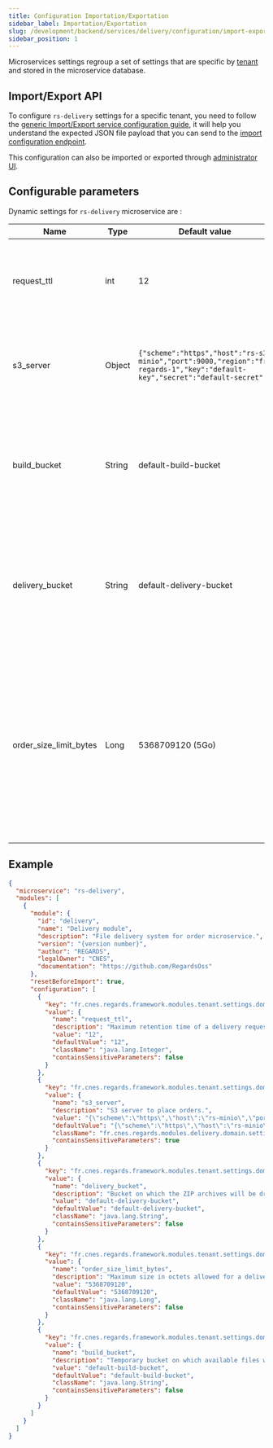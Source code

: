 ```yaml
---
title: Configuration Importation/Exportation
sidebar_label: Importation/Exportation
slug: /development/backend/services/delivery/configuration/import-export
sidebar_position: 1
---
```


Microservices settings regroup a set of settings that are specific by [tenant](../../../concepts/03-multitenant.md)
and stored in the microservice database.

## Import/Export API

To configure `rs-delivery` settings for a specific tenant, you need to follow the [generic Import/Export service
configuration guide](../../common/import-export-configuration.md), it will help you understand the expected JSON
file payload that you can send to the
[import configuration endpoint](../api-guides/rest/rs-delivery-api-swagger.mdx#tag/module-manager-controller/operation/importConfiguration).

This configuration can also be imported or exported
through [administrator UI](../../../../user-documentation/2-project-configuration/microservices.md).

## Configurable parameters

Dynamic settings for `rs-delivery` microservice are :

| Name                   | Type   | Default value                                                                                                                  | Description                                                                                                                                                                                                       |
|------------------------|--------|--------------------------------------------------------------------------------------------------------------------------------|-------------------------------------------------------------------------------------------------------------------------------------------------------------------------------------------------------------------|
| request_ttl            | int    | 12                                                                                                                             | Request time to live in hours. Passed this delay, delivery requests will be deleted.                                                                                                                              |
| s3_server              | Object | ```{"scheme":"https","host":"rs-s3-minio","port":9000,"region":"fr-regards-1","key":"default-key","secret":"default-secret"``` | Configuration to access S3 server. It has to be overridden to provide your own S3 configuration.                                                                                                                  |
| build_bucket           | String | default-build-bucket                                                                                                           | Temporary bucket on which available files will be transferred before building final zips.  (Not used for now)                                                                                                     |
| delivery_bucket        | String | default-delivery-bucket                                                                                                        | Bucket on which the ZIP archives will be dropped once orders have been completed. It has to be overridden to provide your own delivery bucket.                                                                    |
| order_size_limit_bytes | Long   | 5368709120 (5Go)                                                                                                               | Maximum size in octets allowed for a delivery order. This value should not be greater than a suborder size in `rs-order` microservice (FIXME TODO link) as delivery does not allow order with multiple suborders. |

## Example

```json title='rs-delivery configuration file example'
{
  "microservice": "rs-delivery",
  "modules": [
    {
      "module": {
        "id": "delivery",
        "name": "Delivery module",
        "description": "File delivery system for order microservice.",
        "version": "{version number}",
        "author": "REGARDS",
        "legalOwner": "CNES",
        "documentation": "https://github.com/RegardsOss"
      },
      "resetBeforeImport": true,
      "configuration": [
        {
          "key": "fr.cnes.regards.framework.modules.tenant.settings.domain.DynamicTenantSetting",
          "value": {
            "name": "request_ttl",
            "description": "Maximum retention time of a delivery request in hours.",
            "value": "12",
            "defaultValue": "12",
            "className": "java.lang.Integer",
            "containsSensitiveParameters": false
          }
        },
        {
          "key": "fr.cnes.regards.framework.modules.tenant.settings.domain.DynamicTenantSetting",
          "value": {
            "name": "s3_server",
            "description": "S3 server to place orders.",
            "value": "{\"scheme\":\"https\",\"host\":\"rs-minio\",\"port\":9000,\"region\":\"fr-regards-1\",\"key\":\"default-key\",\"secret\":\"*******\"}",
            "defaultValue": "{\"scheme\":\"https\",\"host\":\"rs-minio\",\"port\":9000,\"region\":\"fr-regards-1\",\"key\":\"default-key\",\"secret\":\"default-secret\"}",
            "className": "fr.cnes.regards.modules.delivery.domain.settings.S3DeliveryServer",
            "containsSensitiveParameters": true
          }
        },
        {
          "key": "fr.cnes.regards.framework.modules.tenant.settings.domain.DynamicTenantSetting",
          "value": {
            "name": "delivery_bucket",
            "description": "Bucket on which the ZIP archives will be dropped once orders have been completed.",
            "value": "default-delivery-bucket",
            "defaultValue": "default-delivery-bucket",
            "className": "java.lang.String",
            "containsSensitiveParameters": false
          }
        },
        {
          "key": "fr.cnes.regards.framework.modules.tenant.settings.domain.DynamicTenantSetting",
          "value": {
            "name": "order_size_limit_bytes",
            "description": "Maximum size in octets allowed for a delivery order. This value should not be greater than a suborder size in order microservice as delivery does not allow order with multiple suborders.",
            "value": "5368709120",
            "defaultValue": "5368709120",
            "className": "java.lang.Long",
            "containsSensitiveParameters": false
          }
        },
        {
          "key": "fr.cnes.regards.framework.modules.tenant.settings.domain.DynamicTenantSetting",
          "value": {
            "name": "build_bucket",
            "description": "Temporary bucket on which available files will be transferred before building final zips.",
            "value": "default-build-bucket",
            "defaultValue": "default-build-bucket",
            "className": "java.lang.String",
            "containsSensitiveParameters": false
          }
        }
      ]
    }
  ]
}
```